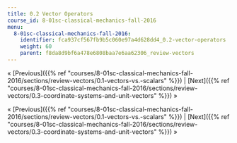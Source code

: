 ```yaml
---
title: 0.2 Vector Operators
course_id: 8-01sc-classical-mechanics-fall-2016
menu:
  8-01sc-classical-mechanics-fall-2016:
    identifier: fca937cf567fb9b5c060e97a4d628dd4_0.2-vector-operators
    weight: 60
    parent: f8da8d9bf6a478e6808baa7e6aa62306_review-vectors
---
```

« [Previous]({{% ref "courses/8-01sc-classical-mechanics-fall-2016/sections/review-vectors/0.1-vectors-vs.-scalars" %}}) | [Next]({{% ref "courses/8-01sc-classical-mechanics-fall-2016/sections/review-vectors/0.3-coordinate-systems-and-unit-vectors" %}}) »

« [Previous]({{% ref "courses/8-01sc-classical-mechanics-fall-2016/sections/review-vectors/0.1-vectors-vs.-scalars" %}}) | [Next]({{% ref "courses/8-01sc-classical-mechanics-fall-2016/sections/review-vectors/0.3-coordinate-systems-and-unit-vectors" %}}) »